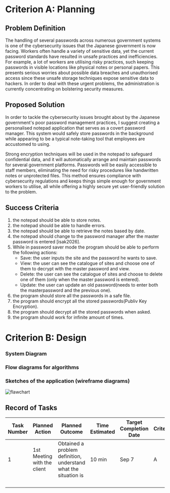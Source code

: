 # Criterion A: Planning
## Problem Definition
The handling of several passwords across numerous government systems is one of the cybersecurity issues that the Japanese government is now facing. Workers often handle a variety of sensitive data, yet the current password standards have resulted in unsafe practices and inefficiencies. For example, a lot of workers are utilising risky practices, such keeping passwords in visible locations like physical notes or personal papers. This presents serious worries about possible data breaches and unauthorised access since these unsafe storage techniques expose sensitive data to hackers. In order to deal with these urgent problems, the administration is currently concentrating on bolstering security measures.

## Proposed Solution
In order to tackle the cybersecurity issues brought about by the Japanese government's poor password management practices, I suggest creating a personalised notepad application that serves as a covert password manager. This system would safely store passwords in the background while appearing to be a typical note-taking tool that employees are accustomed to using. 

Strong encryption techniques will be used in the notepad to safeguard confidential data, and it will automatically arrange and maintain passwords for several government platforms. Passwords will be easily accessible to staff members, eliminating the need for risky procedures like handwritten notes or unprotected files. This method ensures compliance with cybersecurity regulations and keeps things simple enough for government workers to utilise, all while offering a highly secure yet user-friendly solution to the problem.

## Success Criteria
1. the notepad should be able to store notes.
2. the notepad should be able to handle errors.
3. the notepad should be able to retrieve the notes based by date.
4. the notepad should change to the password manager after the master password is entered [isak2026].
5. While in password saver mode the program should be able to perform the following actions:
     * Save: the user inputs the site and the password he wants to save.
     * View: the user can see the catalogue of sites and choose one of them to decrypt with the master password and view.
     * Delete: the user can see the catalogue of sites and choose to delete one of them (only when the master password is entered).
     * Update: the user can update an old password(needs to enter both the masterpassword and the previous one).
6. the program should store all the passwords in a safe file.
7. the program should encrypt all the stored passwords(Publiv Key Encryption).
8. the program should decrypt all the stored passwords when asked.
9. the program should work for infinite amount of times.
# Criterion B: Design
### System Diagram

### Flow diagrams for algorithms

### Sketches of the application (wireframe diagrams)
![flawchart](https://github.com/user-attachments/assets/6e2214ec-0f84-4342-bd8e-c93928114897)

## Record of Tasks

| Task Number | Planned Action              | Planned Outcome                                                 | Time Estimated | Target Completion Date | Criterion |
|-------------|-----------------------------|-----------------------------------------------------------------|----------------|------------------------|-----------|
| 1           | 1st Meeting with the client | Obtained a problem definition, understand what the situation is | 10 min         | Sep 7                  | A         |
|             |                             |                                                                 |                |                        |           |
|             |                             |                                                                 |                |                        |           |
|             |                             |                                                                 |                |                        |           |
|             |                             |                                                                 |                |                        |           |

